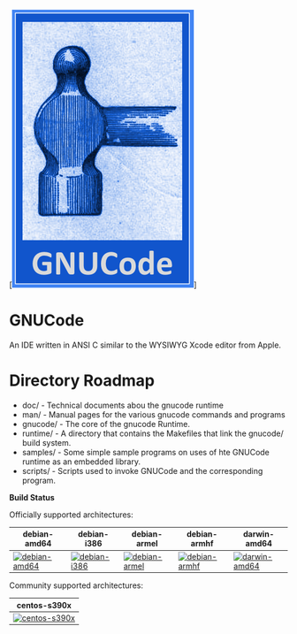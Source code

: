 [![13]]

[13]: gnucode_logo.png

# GNUCode

An IDE written in ANSI C similar to the WYSIWYG Xcode editor from Apple.

# Directory Roadmap

* doc/ - Technical documents abou the gnucode runtime
* man/ - Manual pages for the various gnucode commands and programs
* gnucode/ - The core of the gnucode Runtime.
* runtime/ - A directory that contains the Makefiles that link the gnucode/ build system.
* samples/ - Some simple sample programs on uses of hte GNUCode runtime as an embedded library.
* scripts/ - Scripts used to invoke GNUCode and the corresponding program.

**Build Status**

Officially supported architectures:

| debian-amd64            | debian-i386            | debian-armel            | debian-armhf            | darwin-amd64            |
|-------------------------|------------------------|-------------------------|-------------------------|-------------------------|
| [![debian-amd64][1]][2] | [![debian-i386][3]][4] | [![debian-armel][5]][6] | [![debian-armhf][7]][8] | [![darwin-amd64][9]][10]|

Community supported architectures:

| centos-s390x              |
|---------------------------|
| [![centos-s390x][11]][12] |

[1]: http://jenkins.gnucode.org/job/test-mono-mainline/label=debian-amd64/badge/icon
[2]: http://jenkins.gnucode.org/job/test-mono-mainline/label=debian-amd64/
[3]: http://jenkins.gnucode.org/job/test-mono-mainline/label=debian-i386/badge/icon
[4]: http://jenkins.gnucode.org/job/test-mono-mainline/label=debian-i386/
[5]: http://jenkins.gnucode.org/job/test-mono-mainline/label=debian-armel/badge/icon
[6]: http://jenkins.gnucode.org/job/test-mono-mainline/label=debian-armel/
[7]: http://jenkins.gnucode.org/job/test-mono-mainline/label=debian-armhf/badge/icon
[8]: http://jenkins.gnucode.org/job/test-mono-mainline/label=debian-armhf/
[9]: https://jenkins.gnucode.org/job/test-mono-mainline/label=darwin-amd64/badge/icon
[10]: https://jenkins.gnucode.org/job/test-mono-mainline/label=darwin-amd64/
[11]: https://jenkins.gnucode.org/job/z/label=centos-s390x/badge/icon
[12]: https://jenkins.gnucode.org/job/z/label=centos-s390x
